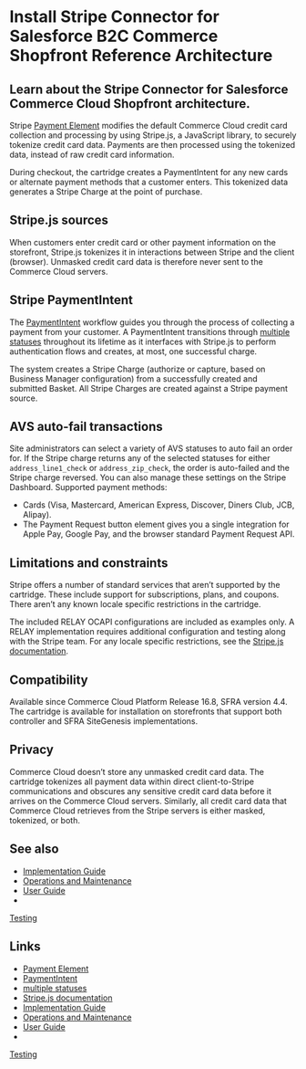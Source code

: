 # Install Stripe Connector for Salesforce B2C Commerce Shopfront Reference Architecture

## Learn about the Stripe Connector for Salesforce Commerce Cloud Shopfront architecture.

Stripe [Payment Element](https://docs.stripe.com/payments/payment-element)
modifies the default Commerce Cloud credit card collection and processing by
using Stripe.js, a JavaScript library, to securely tokenize credit card data.
Payments are then processed using the tokenized data, instead of raw credit card
information.

During checkout, the cartridge creates a PaymentIntent for any new cards or
alternate payment methods that a customer enters. This tokenized data generates
a Stripe Charge at the point of purchase.

## Stripe.js sources

When customers enter credit card or other payment information on the storefront,
Stripe.js tokenizes it in interactions between Stripe and the client (browser).
Unmasked credit card data is therefore never sent to the Commerce Cloud servers.

## Stripe PaymentIntent

The [PaymentIntent](https://docs.stripe.com/api/payment_intents) workflow guides
you through the process of collecting a payment from your customer. A
PaymentIntent transitions through [multiple
statuses](https://docs.stripe.com/payments/paymentintents/lifecycle) throughout
its lifetime as it interfaces with Stripe.js to perform authentication flows and
creates, at most, one successful charge.

The system creates a Stripe Charge (authorize or capture, based on Business
Manager configuration) from a successfully created and submitted Basket. All
Stripe Charges are created against a Stripe payment source.

## AVS auto-fail transactions

Site administrators can select a variety of AVS statuses to auto fail an order
for. If the Stripe charge returns any of the selected statuses for either
`address_line1_check` or `address_zip_check`, the order is auto-failed and the
Stripe charge reversed. You can also manage these settings on the Stripe
Dashboard. Supported payment methods:

- Cards (Visa, Mastercard, American Express, Discover, Diners Club, JCB,
Alipay).
- The Payment Request button element gives you a single integration for Apple
Pay, Google Pay, and the browser standard Payment Request API.

## Limitations and constraints

Stripe offers a number of standard services that aren’t supported by the
cartridge. These include support for subscriptions, plans, and coupons. There
aren’t any known locale specific restrictions in the cartridge.

The included RELAY OCAPI configurations are included as examples only. A RELAY
implementation requires additional configuration and testing along with the
Stripe team. For any locale specific restrictions, see the [Stripe.js
documentation](https://docs.stripe.com/js).

## Compatibility

Available since Commerce Cloud Platform Release 16.8, SFRA version 4.4. The
cartridge is available for installation on storefronts that support both
controller and SFRA SiteGenesis implementations.

## Privacy

Commerce Cloud doesn’t store any unmasked credit card data. The cartridge
tokenizes all payment data within direct client-to-Stripe communications and
obscures any sensitive credit card data before it arrives on the Commerce Cloud
servers. Similarly, all credit card data that Commerce Cloud retrieves from the
Stripe servers is either masked, tokenized, or both.

## See also

- [Implementation
Guide](https://docs.stripe.com/connectors/salesforce-commerce-cloud/implementation-guide)
- [Operations and
Maintenance](https://docs.stripe.com/connectors/salesforce-commerce-cloud/operations-and-maintenance)
- [User
Guide](https://docs.stripe.com/connectors/salesforce-commerce-cloud/user-guide)
-
[Testing](https://docs.stripe.com/connectors/salesforce-commerce-cloud/testing)

## Links

- [Payment Element](https://docs.stripe.com/payments/payment-element)
- [PaymentIntent](https://docs.stripe.com/api/payment_intents)
- [multiple statuses](https://docs.stripe.com/payments/paymentintents/lifecycle)
- [Stripe.js documentation](https://docs.stripe.com/js)
- [Implementation
Guide](https://docs.stripe.com/connectors/salesforce-commerce-cloud/implementation-guide)
- [Operations and
Maintenance](https://docs.stripe.com/connectors/salesforce-commerce-cloud/operations-and-maintenance)
- [User
Guide](https://docs.stripe.com/connectors/salesforce-commerce-cloud/user-guide)
-
[Testing](https://docs.stripe.com/connectors/salesforce-commerce-cloud/testing)